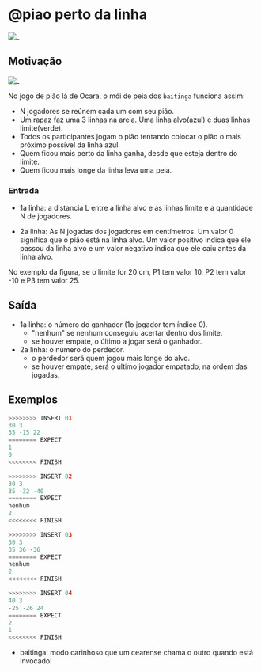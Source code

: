 # @piao perto da linha

![_](cover.jpg)

## Motivação

![_](jogo.png)

No jogo de pião lá de Ocara, o mói de peia dos `baitinga` funciona assim:

- N jogadores se reúnem cada um com seu pião.
- Um rapaz faz uma 3 linhas na areia. Uma linha alvo(azul) e duas linhas limite(verde).
- Todos os participantes jogam o pião tentando colocar o pião o mais próximo possível da linha azul.
- Quem ficou mais perto da linha ganha, desde que esteja dentro do limite.
- Quem ficou mais longe da linha leva uma peia.

### Entrada

- 1a linha: a distancia L entre a linha alvo e as linhas limite e a quantidade N de jogadores.

- 2a linha: As N jogadas dos jogadores em centímetros. Um valor 0 significa que o pião está na linha alvo. Um valor positivo indica que ele passou da linha alvo e um valor negativo indica que ele caiu antes da linha alvo.

No exemplo da figura, se o limite for 20 cm, P1 tem valor 10, P2 tem valor -10 e P3 tem valor 25.

## Saída

- 1a linha: o número do ganhador (1o jogador tem índice 0).
  - "nenhum" se nenhum conseguiu acertar dentro dos limite.
  - se houver empate, o último a jogar será o ganhador.
- 2a linha: o número do perdedor.
  - o perdedor será quem jogou mais longe do alvo.
  - se houver empate, será o último jogador empatado, na ordem das jogadas.

## Exemplos

``` py
>>>>>>>> INSERT 01
30 3
35 -15 22
======== EXPECT
1
0
<<<<<<<< FINISH
```

```py
>>>>>>>> INSERT 02
30 3
35 -32 -40
======== EXPECT
nenhum
2
<<<<<<<< FINISH
```

```py
>>>>>>>> INSERT 03
30 3
35 36 -36
======== EXPECT
nenhum
2
<<<<<<<< FINISH
```

```py
>>>>>>>> INSERT 04
40 3
-25 -26 24
======== EXPECT
2
1
<<<<<<<< FINISH
```

- baitinga: modo carinhoso que um cearense chama o outro quando está invocado!
